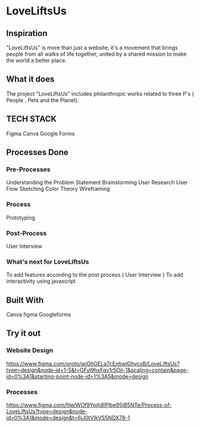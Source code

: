 # LoveLiftsUs

## Inspiration
"LoveLiftsUs" is more than just a website; it's a movement that brings people from all walks of life together, united by a shared mission to make the world a better place.

## What it does
The project "LoveLiftsUs" includes philanthropic works related to three P's ( People , Pets and the Planet).

## TECH STACK

Figma
Canva
Google Forms

## Processes Done
### Pre-Processes

Understanding the Problem Statement
Brainstorming
User Research
User Flow
Sketching
Color Theory
Wireframing
### Process

Prototyping
### Post-Process

User Interview

### What's next for LoveLiftsUs
To add features according to the post process ( User Interview )
To add interactivity using javascript

## Built With
Canva
figma
Googleforms

## Try it out

### Website Design
https://www.figma.com/proto/wjGhGELa7cEntjwlGhvcsB/LoveLiftsUs?type=design&node-id=1-5&t=GFyl9hxFqy1r5Oji-1&scaling=contain&page-id=0%3A1&starting-point-node-id=1%3A5&mode=design

### Processes
https://www.figma.com/file/WOf9Ypjh8lPlbe95iB5NTe/Process-of-LoveLiftsUs?type=design&node-id=0%3A1&mode=design&t=6jJ0tVIkVS5NDX78-1